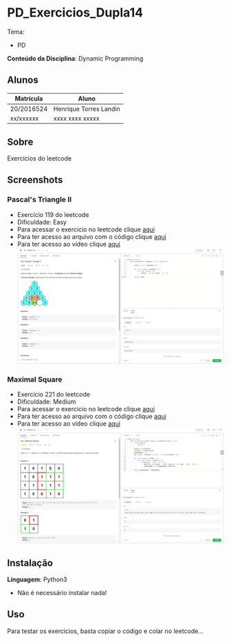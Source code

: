 # PD_Exercicios_Dupla14

Tema:
 - PD

**Conteúdo da Disciplina**: Dynamic Programming

## Alunos
|Matrícula | Aluno |
| -- | -- |
| 20/2016524  |  Henrique Torres Landin |
| xx/xxxxxx  |  xxxx xxxx xxxxx |

## Sobre 
Exercicios do leetcode

## Screenshots

### Pascal's Triangle II
- Exercício 119 do leetcode
- Dificuldade: Easy
- Para acessar o exercicio no leetcode clique [aqui](https://leetcode.com/problems/pascals-triangle-ii/)
- Para ter acesso ao arquivo com o código clique [aqui](https://github.com/projeto-de-algoritmos/PD_Exercicios_Dupla14/blob/main/exercicios/Pascal'sTriangleII.py)
- Para ter acesso ao vídeo clique [aqui](https://github.com/projeto-de-algoritmos/PD_Exercicios_Dupla14/blob/main/videos/Pascal'sTriangleII.mp4)
![Imagem](https://github.com/projeto-de-algoritmos/PD_Exercicios_Dupla14/blob/main/imagens/Pascal'sTriangleII.png)

### Maximal Square
- Exercício 221 do leetcode
- Dificuldade: Medium
- Para acessar o exercicio no leetcode clique [aqui](https://leetcode.com/problems/maximal-square/)
- Para ter acesso ao arquivo com o código clique [aqui](https://github.com/projeto-de-algoritmos/PD_Exercicios_Dupla14/blob/main/exercicios/MaximalSquare.py)
- Para ter acesso ao vídeo clique [aqui](https://github.com/projeto-de-algoritmos/PD_Exercicios_Dupla14/blob/main/videos/MaximalSquare.mp4)
![Imagem](https://github.com/projeto-de-algoritmos/PD_Exercicios_Dupla14/blob/main/imagens/MaximalSquare.png)

## Instalação 
**Linguagem**: Python3
- Não é necessário instalar nada!

## Uso 
Para testar os exercicios, basta copiar o código e colar no leetcode...

